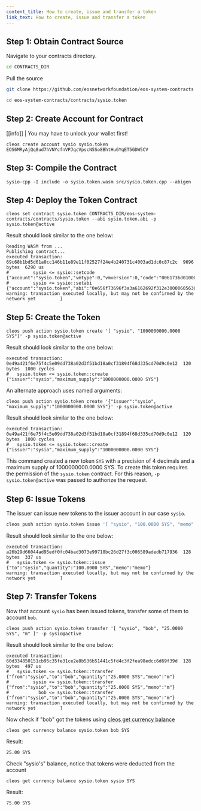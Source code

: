 ```yaml
---
content_title: How to create, issue and transfer a token
link_text: How to create, issue and transfer a token
---
```


## Step 1: Obtain Contract Source

Navigate to your contracts directory.

```sh
cd CONTRACTS_DIR
```

Pull the source
```sh
git clone https://github.com/eosnetworkfoundation/eos-system-contracts --branch release/3.1 --single-branch
```

```sh
cd eos-system-contracts/contracts/sysio.token
```

## Step 2: Create Account for Contract
[[info]]
| You may have to unlock your wallet first!

```shell
cleos create account sysio sysio.token EOS6MRyAjQq8ud7hVNYcfnVPJqcVpscN5So8BhtHuGYqET5GDW5CV
```

## Step 3: Compile the Contract

```shell
sysio-cpp -I include -o sysio.token.wasm src/sysio.token.cpp --abigen
```

## Step 4: Deploy the Token Contract

```shell
cleos set contract sysio.token CONTRACTS_DIR/eos-system-contracts/contracts/sysio.token --abi sysio.token.abi -p sysio.token@active
```

Result should look similar to the one below:
```console
Reading WASM from ...
Publishing contract...
executed transaction: 69c68b1bd5d61a0cc146b11e89e11f02527f24e4b240731c4003ad1dc0c87c2c  9696 bytes  6290 us
#         sysio <= sysio::setcode               {"account":"sysio.token","vmtype":0,"vmversion":0,"code":"0061736d0100000001aa011c60037f7e7f0060047f...
#         sysio <= sysio::setabi                {"account":"sysio.token","abi":"0e656f73696f3a3a6162692f312e30000605636c6f73650002056f776e6572046e61...
warning: transaction executed locally, but may not be confirmed by the network yet         ]
```

## Step 5: Create the Token

```shell
cleos push action sysio.token create '[ "sysio", "1000000000.0000 SYS"]' -p sysio.token@active
```

Result should look similar to the one below:
```console
executed transaction: 0e49a421f6e75f4c5e09dd738a02d3f51bd18a0cf31894f68d335cd70d9c0e12  120 bytes  1000 cycles
#   sysio.token <= sysio.token::create          {"issuer":"sysio","maximum_supply":"1000000000.0000 SYS"}
```

An alternate approach uses named arguments:

```shell
cleos push action sysio.token create '{"issuer":"sysio", "maximum_supply":"1000000000.0000 SYS"}' -p sysio.token@active
```

Result should look similar to the one below:
```console
executed transaction: 0e49a421f6e75f4c5e09dd738a02d3f51bd18a0cf31894f68d335cd70d9c0e12  120 bytes  1000 cycles
#   sysio.token <= sysio.token::create          {"issuer":"sysio","maximum_supply":"1000000000.0000 SYS"}
```
This command created a new token `SYS` with a precision of 4 decimals and a maximum supply of 1000000000.0000 SYS.  To create this token requires the permission of the `sysio.token` contract. For this reason, `-p sysio.token@active` was passed to authorize the request.

## Step 6: Issue Tokens

The issuer can issue new tokens to the issuer account in our case `sysio`.

```sh
cleos push action sysio.token issue '[ "sysio", "100.0000 SYS", "memo" ]' -p sysio@active
```

Result should look similar to the one below:
```console
executed transaction: a26b29d66044ad95edf0fc04bad3073e99718bc26d27f3c006589adedb717936  128 bytes  337 us
#   sysio.token <= sysio.token::issue           {"to":"sysio","quantity":"100.0000 SYS","memo":"memo"}
warning: transaction executed locally, but may not be confirmed by the network yet         ]
```

## Step 7: Transfer Tokens

Now that account `sysio` has been issued tokens, transfer some of them to account `bob`.

```shell
cleos push action sysio.token transfer '[ "sysio", "bob", "25.0000 SYS", "m" ]' -p sysio@active
```

Result should look similar to the one below:
```console
executed transaction: 60d334850151cb95c35fe31ce2e8b536b51441c5fd4c3f2fea98edcc6d69f39d  128 bytes  497 us
#   sysio.token <= sysio.token::transfer        {"from":"sysio","to":"bob","quantity":"25.0000 SYS","memo":"m"}
#         sysio <= sysio.token::transfer        {"from":"sysio","to":"bob","quantity":"25.0000 SYS","memo":"m"}
#           bob <= sysio.token::transfer        {"from":"sysio","to":"bob","quantity":"25.0000 SYS","memo":"m"}
warning: transaction executed locally, but may not be confirmed by the network yet         ]
```
Now check if "bob" got the tokens using [cleos get currency balance](https://docs.eosnetwork.com/leap/latest/cleos/command-reference/get/currency-balance)

```shell
cleos get currency balance sysio.token bob SYS
```

Result:
```console
25.00 SYS
```

Check "sysio's" balance, notice that tokens were deducted from the account

```shell
cleos get currency balance sysio.token sysio SYS
```

Result:
```console
75.00 SYS
```
